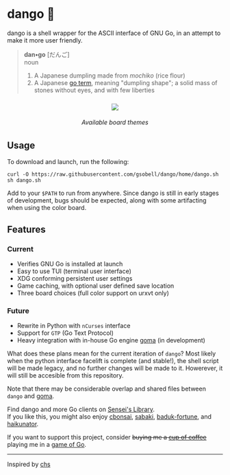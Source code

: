 # dango 🍡
dango is a shell wrapper for the ASCII interface of GNU Go, in an attempt to make it more user friendly.

> **dan•go** [だんご]  
> noun
> 1. A Japanese dumpling made from *mochiko* (rice flour) 
> 2. A Japanese [go term](https://senseis.xmp.net/?Dango), meaning "dumpling shape";  a solid mass of stones without eyes, and with few liberties

<h3 align="center"><img src="https://i.imgur.com/914njtc.png"></h3>  
<h6 align="center">Available board themes</h6>

## Usage
To download and launch, run the following:
```shell
curl -O https://raw.githubusercontent.com/gsobell/dango/home/dango.sh
sh dango.sh
```
Add to your `$PATH` to run from anywhere. Since dango is still in early stages of development, bugs should be expected, along with some artifacting when using the color board.

## Features
### Current
- Verifies GNU Go is installed at launch
- Easy to use TUI (terminal user interface)
- XDG conforming persistent user settings
- Game caching, with optional user defined save location
- Three board choices (full color support on urxvt only)

### Future
- Rewrite in Python with `nCurses` interface
- Support for `GTP` (Go Text Protocol)
- Heavy integration with in-house Go engine [goma](https://github.com/gsobell/goma) (in development)

What does these plans mean for the current iteration of `dango`? Most likely when the python interface facelift is complete (and stable!), the shell script will be made legacy, and no further changes will be made to it. Howerever, it will still be accesible from this repository.

Note that there may be considerable overlap and shared files between `dango` and [goma](https://github.com/gsobell/goma).

Find dango and more Go clients on [Sensei's Library](https://senseis.xmp.net/?GoClient).  
If you like this, you might also enjoy [cbonsai](https://gitlab.com/jallbrit/cbonsai), [sabaki](https://github.com/SabakiHQ/Sabaki), [baduk-fortune](https://github.com/gsobell/baduk-fortune), and [haikunator](https://github.com/usmanbashir/haikunator).

If you want to support this project, consider ~~buying me a [cup of coffee](https://www.buymeacoffee.com/gsobell)~~ playing me in a [game of Go](https://online-go.com/player/1080938/).

***

Inspired by [chs](https://github.com/nickzuber/chs)
